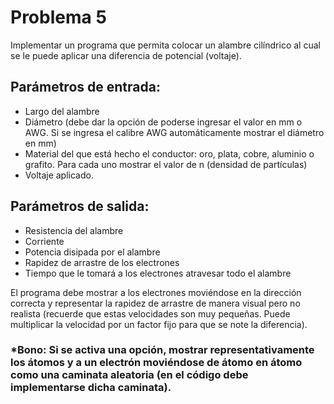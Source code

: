 # Problema 5
 
Implementar un programa que permita colocar un alambre cilíndrico al cual se le puede aplicar una diferencia de potencial (voltaje).

## Parámetros de entrada:
- Largo del alambre
- Diámetro (debe dar la opción de poderse ingresar el valor en mm o AWG. Si se ingresa el calibre AWG automáticamente mostrar el diámetro en mm)
- Material del que está hecho el conductor: oro, plata, cobre, aluminio o grafito.
  Para cada uno mostrar el valor de n (densidad de partículas)
- Voltaje aplicado.

## Parámetros de salida:

- Resistencia del alambre
- Corriente
- Potencia disipada por el alambre
- Rapidez de arrastre de los electrones
- Tiempo que le tomará a los electrones atravesar todo el alambre

El programa debe mostrar a los electrones moviéndose en la dirección correcta y representar la rapidez de arrastre de manera visual pero no realista (recuerde que estas velocidades son muy pequeñas. Puede multiplicar la velocidad por un factor fijo para que se note la diferencia).

### *Bono: Si se activa una opción, mostrar representativamente los átomos y a un electrón moviéndose de átomo en átomo como una caminata aleatoria (en el código debe implementarse dicha caminata).
